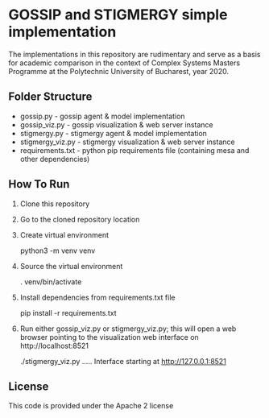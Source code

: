 GOSSIP and STIGMERGY simple implementation
==========================================

The implementations in this repository are rudimentary and serve as a basis for academic comparison in the context of 
Complex Systems Masters Programme at the Polytechnic University of Bucharest, year 2020.

Folder Structure
----------------

* gossip.py - gossip agent & model implementation
* gossip_viz.py - gossip visualization & web server instance
* stigmergy.py - stigmergy agent & model implementation
* stigmergy_viz.py - stigmergy visualization & web server instance
* requirements.txt - python pip requirements file (containing mesa and other dependencies)


How To Run
----------

1. Clone this repository
2. Go to the cloned repository location
3. Create virtual environment


    python3 -m venv venv 

5. Source the virtual environment

    
    . venv/bin/activate

6. Install dependencies from requirements.txt file

    
    pip install -r requirements.txt
7. Run either gossip_viz.py or stigmergy_viz.py; this will open a web browser pointing to the 
visualization web interface on http://localhost:8521


    ./stigmergy_viz.py 
    .....
    Interface starting at http://127.0.0.1:8521


License
-------

This code is provided under the Apache 2 license

